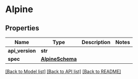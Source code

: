 # Alpine

## Properties
Name | Type | Description | Notes
------------ | ------------- | ------------- | -------------
**api_version** | **str** |  | 
**spec** | [**AlpineSchema**](AlpineSchema.md) |  | 

[[Back to Model list]](../README.md#documentation-for-models) [[Back to API list]](../README.md#documentation-for-api-endpoints) [[Back to README]](../README.md)

